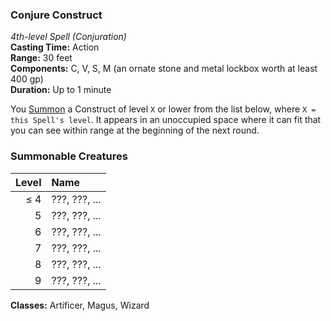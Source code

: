 ### Conjure Construct
*4th-level Spell (Conjuration)*  
**Casting Time:** Action  
**Range:** 30 feet  
**Components:** C, V, S, M (an ornate stone and metal lockbox worth at least 400 gp)  
**Duration:** Up to 1 minute  

You [Summon] a Construct of level `X` or lower from the list below, where `X = this Spell's level`. It appears in an unoccupied space where it can fit that you can see within range at the beginning of the next round.

### Summonable Creatures

| **Level** | **Name**      |
|----------:|:--------------|
|  $\leq$ 4 | ???, ???, ... |
|         5 | ???, ???, ... |
|         6 | ???, ???, ... |
|         7 | ???, ???, ... |
|         8 | ???, ???, ... |
|         9 | ???, ???, ... |

<!-- Clay, Metal, or Stone -->

**Classes:** Artificer, Magus, Wizard

[Summon]: ../../Rules/Spellcasting/Summoned%20Creatures.md
